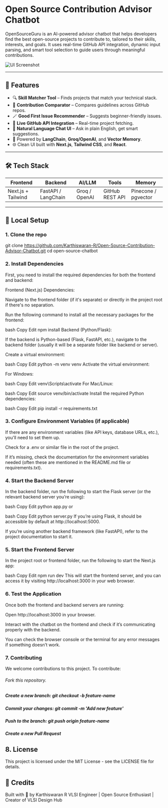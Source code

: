 # Open Source Contribution Advisor Chatbot

OpenSourceGuru is an AI-powered advisor chatbot that helps developers find the best open-source projects to contribute to, tailored to their skills, interests, and goals. It uses real-time GitHub API integration, dynamic input parsing, and smart tool selection to guide users through meaningful contributions.

![UI Screenshot](./screenshots/chat-ui.png) <!-- Replace with your actual screenshot path -->

---

## 🌟 Features

- 🔍 **Skill Matcher Tool** – Finds projects that match your technical stack.
- 🧠 **Contribution Comparator** – Compares guidelines across GitHub repos.
- 🪄 **Good First Issue Recommender** – Suggests beginner-friendly issues.
- 🔗 **Live GitHub API Integration** – Real-time project fetching.
- 💬 **Natural Language Chat UI** – Ask in plain English, get smart suggestions.
- 🧠 Powered by **LangChain**, **Groq/OpenAI**, and **Vector Memory**.
- 🌐 Clean UI built with **Next.js**, **Tailwind CSS**, and **React**.

---

## 🛠️ Tech Stack

| Frontend        | Backend        | AI/LLM | Tools       | Memory         |
|----------------|----------------|--------|-------------|----------------|
| Next.js + Tailwind | FastAPI / LangChain | Groq / OpenAI | GitHub REST API | Pinecone / pgvector |

---

## 🧪 Local Setup

### 1. Clone the repo

git clone https://github.com/Karthiswaran-R/Open-Source-Contribution-Advisor-Chatbot.git
cd open-source-chatbot
### 2. Install Dependencies
First, you need to install the required dependencies for both the frontend and backend:

Frontend (Next.js) Dependencies:

Navigate to the frontend folder (if it's separate) or directly in the project root if there's no separation.

Run the following command to install all the necessary packages for the frontend:

bash
Copy
Edit
npm install
Backend (Python/Flask):

If the backend is Python-based (Flask, FastAPI, etc.), navigate to the backend folder (usually it will be a separate folder like backend or server).

Create a virtual environment:

bash
Copy
Edit
python -m venv venv
Activate the virtual environment:

For Windows:

bash
Copy
Edit
venv\Scripts\activate
For Mac/Linux:

bash
Copy
Edit
source venv/bin/activate
Install the required Python dependencies:

bash
Copy
Edit
pip install -r requirements.txt
### 3. Configure Environment Variables (if applicable)
If there are any environment variables (like API keys, database URLs, etc.), you'll need to set them up.

Check for a .env or similar file in the root of the project.

If it’s missing, check the documentation for the environment variables needed (often these are mentioned in the README.md file or requirements.txt).

### 4. Start the Backend Server
In the backend folder, run the following to start the Flask server (or the relevant backend server you’re using):

bash
Copy
Edit
python app.py
or

bash
Copy
Edit
python server.py
If you’re using Flask, it should be accessible by default at http://localhost:5000.

If you’re using another backend framework (like FastAPI), refer to the project documentation to start it.

### 5. Start the Frontend Server
In the project root or frontend folder, run the following to start the Next.js app:

bash
Copy
Edit
npm run dev
This will start the frontend server, and you can access it by visiting http://localhost:3000 in your web browser.

### 6. Test the Application
Once both the frontend and backend servers are running:

Open http://localhost:3000 in your browser.

Interact with the chatbot on the frontend and check if it’s communicating properly with the backend.

You can check the browser console or the terminal for any error messages if something doesn’t work.

### 7. Contributing
We welcome contributions to this project. To contribute:

###### Fork this repository.

##### Create a new branch: git checkout -b feature-name

##### Commit your changes: git commit -m 'Add new feature'

##### Push to the branch: git push origin feature-name

 ##### Create a new Pull Request

## 8. License
This project is licensed under the MIT License - see the LICENSE file for details.
## 🙌 Credits
Built with 💚 by Karthiswaran R
VLSI Engineer | Open Source Enthusiast | Creator of VLSI Design Hub
